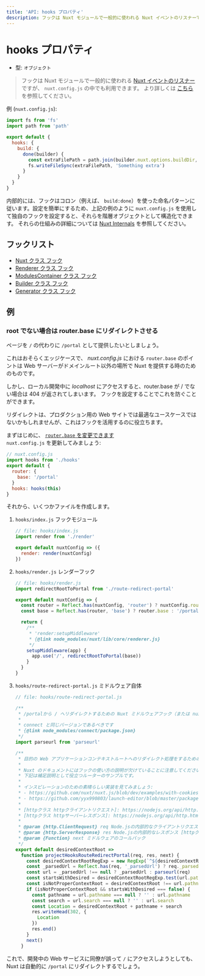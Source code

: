 ```yaml
---
title: 'API: hooks プロパティ'
description: フックは Nuxt モジュールで一般的に使われる Nuxt イベントのリスナーですが、 `nuxt.config.js` の中でも利用できます。
---
```


# hooks プロパティ

- 型: `オブジェクト`

> フックは Nuxt モジュールで一般的に使われる [Nuxt イベントのリスナー](/api/internals) ですが、 `nuxt.config.js` の中でも利用できます。 より詳しくは [こちら](/api/internals) を参照してください。

例 (`nuxt.config.js`):

```js
import fs from 'fs'
import path from 'path'

export default {
  hooks: {
    build: {
      done(builder) {
        const extraFilePath = path.join(builder.nuxt.options.buildDir, 'extra-file')
        fs.writeFileSync(extraFilePath, 'Something extra')
      }
    }
  }
}
```

内部的には、フックはコロン（例えば、 `build:done`）を使った命名パターンに従います。設定を簡単にするため、上記の例のように `nuxt.config.js` を使用して独自のフックを設定すると、それらを階層オブジェクトとして構造化できます。 それらの仕組みの詳細については [Nuxt Internals](/api/internals) を参照してください。

## フックリスト

- [Nuxt クラス フック](https://ja.nuxtjs.org/api/internals-nuxt/#フック)
- [Renderer クラス フック](https://ja.nuxtjs.org/api/internals-renderer/#フック)
- [ModulesContainer クラス フック](https://ja.nuxtjs.org/api/internals-module-container/#フック)
- [Builder クラス フック](https://ja.nuxtjs.org/api/internals-builder/#フック)
- [Generator クラス フック](https://ja.nuxtjs.org/api/internals-generator/#フック)

## 例

### root でない場合は router.base にリダイレクトさせる

ページを `/` の代わりに `/portal` として提供したいとしましょう。

これはおそらくエッジケースで、 _nuxt.config.js_ における `router.base` のポイントは Web サーバーがドメインルート以外の場所で Nuxt を提供する時のためのものです。

しかし、ローカル開発中に _localhost_ にアクセスすると、router.base が / でない場合は 404 が返されてしまいます。
フックを設定することでこれを防ぐことができます。

リダイレクトは、プロダクション用の Web サイトでは最適なユースケースではないかもしれませんが、これはフックを活用するのに役立ちます。

まずはじめに、 [`router.base` を変更できます](/api/configuration-router#base)  
`nuxt.config.js` を更新してみましょう:

```js
// nuxt.config.js
import hooks from './hooks'
export default {
  router: {
    base: '/portal'
  }
  hooks: hooks(this)
}
```

それから、いくつかファイルを作成します。

1. `hooks/index.js` フックモジュール

   ```js
   // file: hooks/index.js
   import render from './render'

   export default nuxtConfig => ({
     render: render(nuxtConfig)
   })
   ```

1. `hooks/render.js` レンダーフック

   ```js
   // file: hooks/render.js
   import redirectRootToPortal from './route-redirect-portal'

   export default nuxtConfig => {
     const router = Reflect.has(nuxtConfig, 'router') ? nuxtConfig.router : {}
     const base = Reflect.has(router, 'base') ? router.base : '/portal'

     return {
       /**
        * 'render:setupMiddleware'
        * {@link node_modules/nuxt/lib/core/renderer.js}
        */
       setupMiddleware(app) {
         app.use('/', redirectRootToPortal(base))
       }
     }
   }
   ```

1. `hooks/route-redirect-portal.js` ミドルウェア自体

   ```js
   // file: hooks/route-redirect-portal.js

   /**
    * /portalから / へリダイレクトするための Nuxt ミドルウェアフック（または nuxt.config.js の router.base で設定したもの）
    *
    * connect と同じバージョンであるべきです
    * {@link node_modules/connect/package.json}
    */
   import parseurl from 'parseurl'

   /**
    * 目的の Web アプリケーションコンテキストルートへのリダイレクト処理をするためのミドルウェアに接続する。
    *
    * Nuxt のドキュメントにはフックの使い方の説明が欠けていることに注意してください。
    * 下記は補足説明として役立つルーターのサンプルです。
    *
    * インスピレーションのための素晴らしい実装を見てみましょう:
    * - https://github.com/nuxt/nuxt.js/blob/dev/examples/with-cookies/plugins/cookies.js
    * - https://github.com/yyx990803/launch-editor/blob/master/packages/launch-editor-middleware/index.js
    *
    * [httpクラス httpクライアントリクエスト]: https://nodejs.org/api/http.html#http_class_http_clientrequest
    * [httpクラス httpサーバーレスポンス]: https://nodejs.org/api/http.html#http_class_http_serverresponse
    *
    * @param {http.ClientRequest} req Node.jsの内部的なクライアントリクエストオブジェクト [httpクラス httpクライアントリクエスト]
    * @param {http.ServerResponse} res Node.jsの内部的なレスポンス [httpクラス httpサーバーレスポンス]
    * @param {Function} next ミドルウェアのコールバック
    */
   export default desiredContextRoot =>
     function projectHooksRouteRedirectPortal(req, res, next) {
       const desiredContextRootRegExp = new RegExp(`^${desiredContextRoot}`)
       const _parsedUrl = Reflect.has(req, '_parsedUrl') ? req._parsedUrl : null
       const url = _parsedUrl !== null ? _parsedUrl : parseurl(req)
       const startsWithDesired = desiredContextRootRegExp.test(url.pathname)
       const isNotProperContextRoot = desiredContextRoot !== url.pathname
       if (isNotProperContextRoot && startsWithDesired === false) {
         const pathname = url.pathname === null ? '' : url.pathname
         const search = url.search === null ? '' : url.search
         const Location = desiredContextRoot + pathname + search
         res.writeHead(302, {
           Location
         })
         res.end()
       }
       next()
     }
   ```

これで、開発中の Web サービスに同僚が誤って `/` にアクセスしようとしても、Nuxt は自動的に `/portal` にリダイレクトするでしょう。
